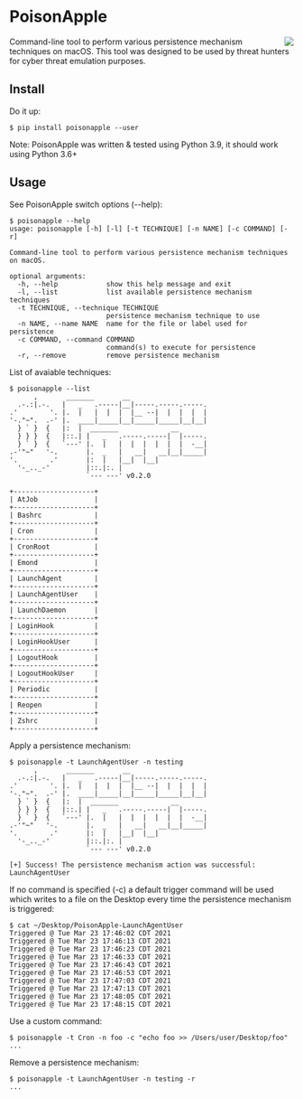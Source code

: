 # PoisonApple

<img src="https://i.imgur.com/Ty5esFJ.png" align="right">

Command-line tool to perform various persistence mechanism techniques on macOS. This tool was designed to be used by threat hunters for cyber threat emulation purposes.

## Install

Do it up:
```
$ pip install poisonapple --user
```

Note: PoisonApple was written & tested using Python 3.9, it should work using Python 3.6+

## Usage

See PoisonApple switch options (--help):
```
$ poisonapple --help
usage: poisonapple [-h] [-l] [-t TECHNIQUE] [-n NAME] [-c COMMAND] [-r]

Command-line tool to perform various persistence mechanism techniques on macOS.

optional arguments:
  -h, --help            show this help message and exit
  -l, --list            list available persistence mechanism techniques
  -t TECHNIQUE, --technique TECHNIQUE
                        persistence mechanism technique to use
  -n NAME, --name NAME  name for the file or label used for persistence
  -c COMMAND, --command COMMAND
                        command(s) to execute for persistence
  -r, --remove          remove persistence mechanism
```

List of avaiable techniques:
```
$ poisonapple --list
      ,       _______       __
  .-.:|.-.   |   _   .-----|__|-----.-----.-----.
.'        '. |.  |   |  |  |  |__ --|  |  |  |  |
'-."~".  .-' |.  ____|_____|__|_____|_____|__|__|
  } ` }  {   |:  |  _______             __
  } } }  {   |::.| |   _   .-----.-----|  |-----.
  } ` }  {   `---' |.  |   |  |  |  |  |  |  -__|
.-'"~"   '-.       |.  _   |   __|   __|__|_____|
'.        .'       |:  |   |__|  |__|
  '-_.._-'         |::.|:. |
                   `--- ---' v0.2.0

+--------------------+
| AtJob              |
+--------------------+
| Bashrc             |
+--------------------+
| Cron               |
+--------------------+
| CronRoot           |
+--------------------+
| Emond              |
+--------------------+
| LaunchAgent        |
+--------------------+
| LaunchAgentUser    |
+--------------------+
| LaunchDaemon       |
+--------------------+
| LoginHook          |
+--------------------+
| LoginHookUser      |
+--------------------+
| LogoutHook         |
+--------------------+
| LogoutHookUser     |
+--------------------+
| Periodic           |
+--------------------+
| Reopen             |
+--------------------+
| Zshrc              |
+--------------------+
```

Apply a persistence mechanism:
```
$ poisonapple -t LaunchAgentUser -n testing
      ,       _______       __
  .-.:|.-.   |   _   .-----|__|-----.-----.-----.
.'        '. |.  |   |  |  |  |__ --|  |  |  |  |
'-."~".  .-' |.  ____|_____|__|_____|_____|__|__|
  } ` }  {   |:  |  _______             __
  } } }  {   |::.| |   _   .-----.-----|  |-----.
  } ` }  {   `---' |.  |   |  |  |  |  |  |  -__|
.-'"~"   '-.       |.  _   |   __|   __|__|_____|
'.        .'       |:  |   |__|  |__|
  '-_.._-'         |::.|:. |
                   `--- ---' v0.2.0

[+] Success! The persistence mechanism action was successful: LaunchAgentUser
```

If no command is specified (-c) a default trigger command will be used which writes to a file on the Desktop every time the persistence mechanism is triggered:
```
$ cat ~/Desktop/PoisonApple-LaunchAgentUser
Triggered @ Tue Mar 23 17:46:02 CDT 2021 
Triggered @ Tue Mar 23 17:46:13 CDT 2021 
Triggered @ Tue Mar 23 17:46:23 CDT 2021 
Triggered @ Tue Mar 23 17:46:33 CDT 2021 
Triggered @ Tue Mar 23 17:46:43 CDT 2021 
Triggered @ Tue Mar 23 17:46:53 CDT 2021 
Triggered @ Tue Mar 23 17:47:03 CDT 2021 
Triggered @ Tue Mar 23 17:47:13 CDT 2021 
Triggered @ Tue Mar 23 17:48:05 CDT 2021 
Triggered @ Tue Mar 23 17:48:15 CDT 2021
```

Use a custom command:
```
$ poisonapple -t Cron -n foo -c "echo foo >> /Users/user/Desktop/foo"
...
```

Remove a persistence mechanism:
```
$ poisonapple -t LaunchAgentUser -n testing -r
...
```